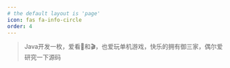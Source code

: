 ```yaml
---
# the default layout is 'page'
icon: fas fa-info-circle
order: 4
---
```


> Java开发一枚，爱看📖和🎬，也爱玩单机游戏，快乐的拥有御三家，偶尔爱研究一下源码
